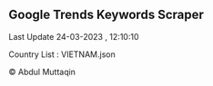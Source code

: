 

## Google Trends Keywords Scraper 
 
Last Update 24-03-2023 , 12:10:10

Country List :
VIETNAM.json



© Abdul Muttaqin 

